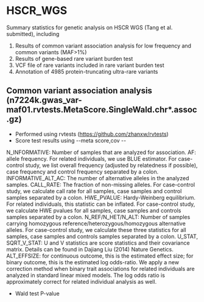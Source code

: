 # HSCR_WGS
Summary statistics for genetic analysis on HSCR WGS (Tang et al. submitted), including

1. Results of common variant association analysis for low frequency and common variants (MAF>1%)
2. Results of gene-based rare variant burden test
3. VCF file of rare variants included in rare variant burden test
4. Annotation of 4985 protein-truncating ultra-rare variants

## Common variant association analysis (n7224k.gwas_var-maf01.rvtests.MetaScore.SingleWald.chr*.assoc.gz)

- Performed using rvtests (https://github.com/zhanxw/rvtests)
- Score test results using --meta score,cov
-- 

N_INFORMATIVE: Number of samples that are analyzed for association.
AF: allele frequency. For related individuals, we use BLUE estimator. For case-control study, we list overall frequency (adjusted by relatedness if possible), case frequency and control frequency separated by a colon.
INFORMATIVE_ALT_AC: The number of alternative alleles in the analyzed samples.
CALL_RATE: The fraction of non-missing alleles. For case-control study, we calculate call rate for all samples, case samples and control samples separated by a colon.
HWE_PVALUE: Hardy-Weinberg equilibrium. For related individuals, this statistic can be inflated. For case-control study, we calculate HWE pvalues for all samples, case samples and controls samples separated by a colon.
N_REF/N_HET/N_ALT: Number of samples carrying homozygous reference/heterozygous/homozygous alternative alleles. For case-control study, we calculate these three statistics for all samples, case samples and controls samples separated by a colon.
U_STAT, SQRT_V_STAT: U and V statistics are score statistics and their covariance matrix. Details can be found in Dajiang Liu (2014) Nature Genetics.
ALT_EFFSIZE: for continuous outcome, this is the estimated effect size; for binary outcome, this is the estimated log odds-ratio. We apply a new correction method when binary trait associations for related individuals are analyzed in standard linear mixed models. The log odds ratio is approximately correct for related individual analysis as well.

- Wald test P-value

